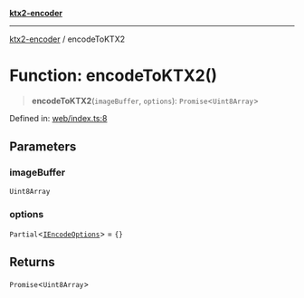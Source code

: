 [**ktx2-encoder**](../README.md)

***

[ktx2-encoder](../globals.md) / encodeToKTX2

# Function: encodeToKTX2()

> **encodeToKTX2**(`imageBuffer`, `options`): `Promise`\<`Uint8Array`\>

Defined in: [web/index.ts:8](https://github.com/gz65555/ktx2-encoder/blob/7c4de41129ab790944f9dc093b94cea7ef1d2328/src/web/index.ts#L8)

## Parameters

### imageBuffer

`Uint8Array`

### options

`Partial`\<[`IEncodeOptions`](../interfaces/IEncodeOptions.md)\> = `{}`

## Returns

`Promise`\<`Uint8Array`\>
